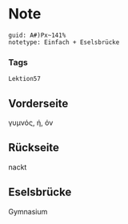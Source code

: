 # Note
```
guid: A#)Px~141%
notetype: Einfach + Eselsbrücke
```

### Tags
```
Lektion57
```

## Vorderseite
γυμνός, ή, όν

## Rückseite
nackt

## Eselsbrücke
Gymnasium
